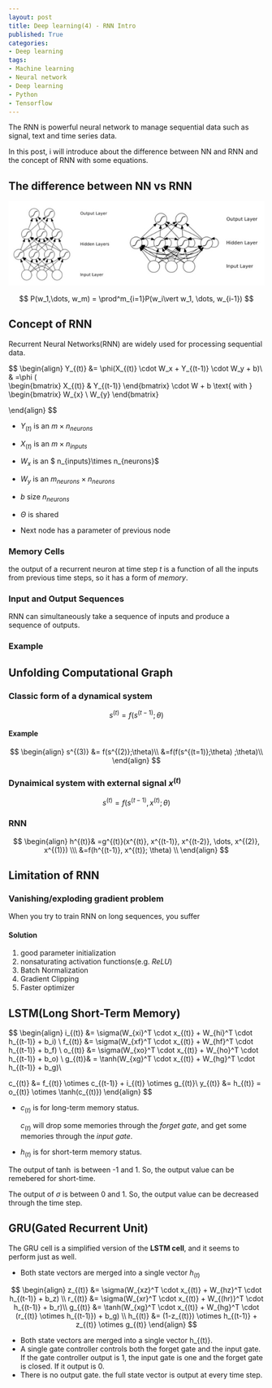 ```yaml
---
layout: post
title: Deep learning(4) - RNN Intro
published: True
categories:
- Deep learning
tags:
- Machine learning
- Neural network
- Deep learning
- Python
- Tensorflow
---
```


The RNN is powerful neural network to manage sequential data such as signal, text and time series data.



In this post, i will introduce about the difference between NN and RNN and the concept of RNN with some equations.



<!--more-->



## The difference between NN vs RNN



![nn_vs_rnn](/assets/post_images/DeepLearning/nn_vs_rnn.png)





$$
P(w_1,\dots, w_m) = \prod^m_{i=1}P(w_i\vert w_1, \dots, w_{i-1})
$$



## Concept of RNN



Recurrent Neural Networks(RNN) are widely used for processing sequential data.


$$
\begin{align}
Y_{(t)} &= \phi(X_{(t)} \cdot W_x + Y_{(t-1)} \cdot W_y + b)\\
& =\phi (  
\begin{bmatrix}
X_{(t)} & Y_{(t-1)}
\end{bmatrix}
\cdot
W + b
 \text{ with } 
\begin{bmatrix}
W_{x} \\ W_{y}
\end{bmatrix}

\end{align}
$$




- $Y_{(t)}$ is an $m \times n_{neurons}$
- $X_{(t)}$ is an $m \times n_{inputs}$
- $W_x$ is an $ n_{inputs}\times n_{neurons}$
- $W_y$ is an $m_{neurons} \times n_{neurons}$
- $b$ size $n_{neurons}$



- $\Theta$ is shared
- Next node has a parameter of previous node





### Memory Cells

the output of a recurrent neuron at time step $t$ is a function of all the inputs from previous time steps, so it has a form of *memory*.



### Input and Output Sequences

RNN can simultaneously take a sequence of inputs and produce a sequence of outputs.



### Example






## Unfolding Computational Graph



### Classic form of a dynamical system




$$
s^{(t)} = f(s^{(t-1)};\theta)
$$



#### Example

$$
\begin{align}
s^{(3)} &= f(s^{(2)};\theta)\\
&=f(f(s^{(t=1)};\theta)
;\theta)\\
\end{align}
$$



### Dynaimical system with external signal $x^{(t)}$


$$
s^{(t)} = f(s^{(t-1)},x^{(t)};\theta)
$$


### RNN

$$
\begin{align}
h^{(t)}& =g^{(t)}(x^{(t)}, x^{(t-1)}, x^{(t-2)}, \dots, x^{(2)}, x^{(1)}) \\\
&=f(h^{(t-1)}, x^{(t)}; \theta) \\
\end{align}
$$





## Limitation of RNN



### Vanishing/exploding gradient problem

When you try to train RNN on long sequences, you suffer 



#### Solution

1. good parameter initialization
2. nonsaturating activation functions(e.g. *ReLU*)
3. Batch Normalization
4. Gradient Clipping
5. Faster optimizer





## LSTM(Long Short-Term Memory)


$$
\begin{align}
i_{(t)} &= \sigma(W_{xi}^T \cdot x_{(t)} + W_{hi}^T \cdot h_{(t-1)} + b_i) \\
f_{(t)} &= \sigma(W_{xf}^T \cdot x_{(t)} + W_{hf}^T \cdot h_{(t-1)} + b_f) \\
o_{(t)} &= \sigma(W_{xo}^T \cdot x_{(t)} + W_{ho}^T \cdot h_{(t-1)} + b_o) \\
g_{(t)}& = \tanh(W_{xg}^T \cdot x_{(t)} + W_{hg}^T \cdot h_{(t-1)} + b_g)\\

c_{(t)} &= f_{(t)} \otimes c_{(t-1)} + i_{(t)} \otimes g_{(t)}\\
y_{(t)} &= h_{(t)} = o_{(t)} \otimes \tanh(c_{(t)})
\end{align}
$$


- $c_{(t)}$ is for long-term memory status.  

  $c_{(t)}$ will drop some memories through the *forget gate*, and get some memories through the *input gate*.

- $h_{(t)}$ is for short-term memory status.



The output of $\tanh$ is between -1 and 1. So, the output value can be remebered for short-time.



The output of $\sigma$ is between 0 and 1. So, the output value can be decreased through the time step.



## GRU(Gated Recurrent Unit)

The GRU cell is a simplified version of the **LSTM cell**, and it seems to perform just as well.



- Both state vectors are merged into a single vector $h_{(t)}$


$$
\begin{align}
z_{(t)} &= \sigma(W_{xz}^T \cdot x_{(t)} + W_{hz}^T \cdot h_{(t-1)} + b_z) \\
r_{(t)} &= \sigma(W_{xr}^T \cdot x_{(t)} + W_{(hr)}^T \cdot h_{(t-1)} + b_r)\\
g_{(t)} &= \tanh(W_{xg}^T \cdot x_{(t)} + W_{hg}^T \cdot (r_{(t)} \otimes h_{(t-1)}) + b_g) \\
h_{(t)} &= (1-z_{(t)}) \otimes h_{(t-1)} + z_{(t)} \otimes g_{(t)}
\end{align}
$$

- Both state vectors are merged into a single vector h_{(t)}.
- A single gate controller controls both the forget gate and the input gate. If the gate controller output is 1, the input gate is one and the forget gate is closed. If it output is 0.
- There is no output gate. the full state vector is output at every time step.




